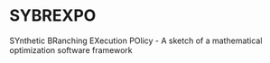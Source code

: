 # SYBREXPO
SYnthetic BRanching EXecution POlicy - A sketch of a mathematical optimization software framework
